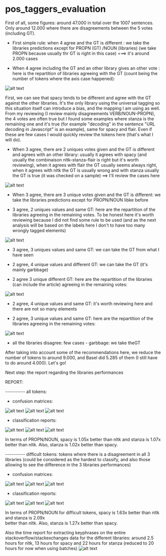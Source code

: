 # pos_taggers_evaluation

First of all, some figures: around 47.000 in total over the 1007 sentences. Only around 12.000 where there are disagreements between the 5 votes (including GT).

- First simple rule: when 4 agree and the GT is different : we take the libraries predictions except for PROPN (GT) /NOUN (libraries) (we take PROPN 
because usually thr GT is right in this case)
===> it's around 2.000 cases

- When 4 agree including the GT and an other library gives an other vote : here is the repartition of libraries agreeing with the GT (count being the number of tokens where the axis case happened):

![alt text](source/utils/chart_4_agree.png)

First, we can see that spacy tends to be different and agree with the GT against the other libraries. It's the only library using
the universal tagging so this situation itself can introduce a bias, and the mapping I am using as well.
From my reviewing (I review mainly disagreements VERB/NOUN-PROPN), the 4 votes are often true but I found some examples where stanza is the remaining one and it's true (for example 
"decoding" in the sentence "URL decoding in Javascript" is an example), same for spacy and flair. Even if these are few cases I would quickly review 
the tokens here (that's what I will do). 

- When 3 agree, there are 2 uniques votes given and the GT is different and agrees with an other library: usually it agrees with spacy (and usually the combinaison 
nltk-stanza-flair is right but it's worth reviewing), when it agrees with flair the GT usually seems always right, when it agrees with nltk the GT is usually wrong 
and with stanza usually the GT is true (it was checked on a sample)
==> I'll review the cases here

![alt text](source/utils/chart_3_agree1.png)

- When 3 agree, there are 3 unique votes given and the GT is different: we take the libraries predictions except for PROPN/NOUN libke before

- 3 agree, 2 uniques values and same GT: here are the repartition of the libraries agreeing in the remaining votes.
 To be honest here it's worth reviewing because I did not find some rule to be used (and as the next analysis will be based on the labels here
 I don't to have too many wrongly tagged elements)

![alt text](source/utils/chart_3_agree2.png)

- 3 agree, 3 uniques values and same GT: we can take the GT from what I have seen

- 2 agree, 4 unique values and different GT: we can take the GT (it's mainly garbbage) 

- 2 agree 3 unique different GT: here are the repartition of the libraries (can include the article) agreeing in the remaining votes:

![alt text](source/utils/2_agree_3_unique_different_GT.png)

- 2 agree, 4 unique values and same GT: it's worth reviewing here and there are not so many elements

- 2 agree, 3 unique values and same GT: here are the repartition of the libraries agreeing in the remaining votes:

![alt text](source/utils/2_agree_3_unique_different_GT.png)

- all the libraries disagree: few cases - garbbage:  we take theGT


After taking into account some of the recommendations here, we reduce the number of tokens to around 9.000, and Basel did 5.285 of them (I 
still have to do around 4.000). Let's go!

Next step: the report regarding the libraries performances


REPORT:

---------- all tokens:

- confusion matrices:

![alt text](source/utils/nltk_all_tokens_confusion_matrix.png)
![alt text](source/utils/spacy_all_tokens_confusion_matrix.png)
![alt text](source/utils/stanza_all_tokens_confusion_matrix.png)

- classification reports:

![alt text](source/utils/nltk_all_tokens_classification_report.png)
![alt text](source/utils/spacy_all_tokens_classification_report.png)
![alt text](source/utils/stanza_all_tokens_classification_report.png)

In terms of PROPN/NOUN, spacy is 1.05x better than nltk and stanza is 1.07x  
better than nltk. Also, stanza is 1.02x better than spacy. 

---------- difficult tokens: tokens where there is a disagreement in all 3 libraries (could be considered as 
the hardest to classify, and also those allowing to see the difference in the 3 libraries performances)

- confusion matrices:

![alt text](source/utils/nltk_difficult_tokens_confusion_matrix.png)
![alt text](source/utils/spacy_difficult_tokens_confusion_matrix.png)
![alt text](source/utils/stanza_difficult_tokens_confusion_matrix.png)

- classification reports:

![alt text](source/utils/nltk_difficult_tokens_classification_report.png)
![alt text](source/utils/spacy_difficult_tokens_classification_report.png)
![alt text](source/utils/stanza_difficult_tokens_classification_report.png)

In terms of PROPN/NOUN for difficult tokens, spacy is 1.63x better than nltk and stanza is 2.09x  
better than nltk. Also, stanza is 1.27x better than spacy. 

Also the time report for extracting keyphrases on the entire stackoverflow/stackexchanges data for 
the different libraries: around 2.5 hours for nltk, 13 hours for spacy and 22 hours for stanza (reduced to 20 hours for 
now when using batches)
![alt text](source/utils/time_report.png)